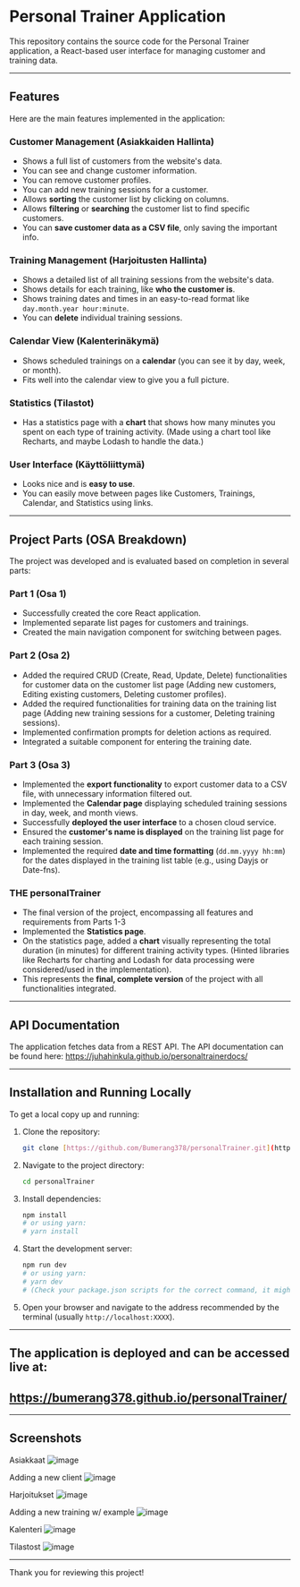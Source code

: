 # Personal Trainer Application

This repository contains the source code for the Personal Trainer application, a React-based user interface for managing customer and training data.

---

## Features

Here are the main features implemented in the application:

### Customer Management (Asiakkaiden Hallinta)

-   Shows a full list of customers from the website's data.
-   You can see and change customer information.
-   You can remove customer profiles.
-   You can add new training sessions for a customer.
-   Allows **sorting** the customer list by clicking on columns.
-   Allows **filtering** or **searching** the customer list to find specific customers.
-   You can **save customer data as a CSV file**, only saving the important info.

### Training Management (Harjoitusten Hallinta)

-   Shows a detailed list of all training sessions from the website's data.
-   Shows details for each training, like **who the customer is**.
-   Shows training dates and times in an easy-to-read format like `day.month.year hour:minute`.
-   You can **delete** individual training sessions.

### Calendar View (Kalenterinäkymä)

-   Shows scheduled trainings on a **calendar** (you can see it by day, week, or month).
-   Fits well into the calendar view to give you a full picture.

### Statistics (Tilastot)

-   Has a statistics page with a **chart** that shows how many minutes you spent on each type of training activity.
    (Made using a chart tool like Recharts, and maybe Lodash to handle the data.)

### User Interface (Käyttöliittymä)

-   Looks nice and is **easy to use**.
-   You can easily move between pages like Customers, Trainings, Calendar, and Statistics using links.

---

## Project Parts (OSA Breakdown)

The project was developed and is evaluated based on completion in several parts:

### Part 1 (Osa 1)

-   Successfully created the core React application.
-   Implemented separate list pages for customers and trainings.
-   Created the main navigation component for switching between pages.

### Part 2 (Osa 2)

-   Added the required CRUD (Create, Read, Update, Delete) functionalities for customer data on the customer list page (Adding new customers, Editing existing customers, Deleting customer profiles).
-   Added the required functionalities for training data on the training list page (Adding new training sessions for a customer, Deleting training sessions).
-   Implemented confirmation prompts for deletion actions as required.
-   Integrated a suitable component for entering the training date.

### Part 3 (Osa 3)

-   Implemented the **export functionality** to export customer data to a CSV file, with unnecessary information filtered out.
-   Implemented the **Calendar page** displaying scheduled training sessions in day, week, and month views.
-   Successfully **deployed the user interface** to a chosen cloud service.
-   Ensured the **customer's name is displayed** on the training list page for each training session.
-   Implemented the required **date and time formatting** (`dd.mm.yyyy hh:mm`) for the dates displayed in the training list table (e.g., using Dayjs or Date-fns).


### THE personalTrainer
- The final version of the project, encompassing all features and requirements from Parts 1-3
-   Implemented the **Statistics page**.
-   On the statistics page, added a **chart** visually representing the total duration (in minutes) for different training activity types. (Hinted libraries like Recharts for charting and Lodash for data processing were considered/used in the implementation).
-   This represents the **final, complete version** of the project with all functionalities integrated.


---

## API Documentation

The application fetches data from a REST API. The API documentation can be found here:
https://juhahinkula.github.io/personaltrainerdocs/

---

## Installation and Running Locally

To get a local copy up and running:

1.  Clone the repository:
    ```bash
    git clone [https://github.com/Bumerang378/personalTrainer.git](https://github.com/Bumerang378/personalTrainer.git)
    ```
2.  Navigate to the project directory:
    ```bash
    cd personalTrainer
    ```
3.  Install dependencies:
    ```bash
    npm install
    # or using yarn:
    # yarn install
    ```
4.  Start the development server:
    ```bash
    npm run dev
    # or using yarn:
    # yarn dev
    # (Check your package.json scripts for the correct command, it might be 'npm start' or 'yarn start' for some setups)
    ```
5.  Open your browser and navigate to the address recommended by the terminal (usually `http://localhost:XXXX`).

---

## The application is deployed and can be accessed live at:
## https://bumerang378.github.io/personalTrainer/

---

## Screenshots
Asiakkaat
![image](https://github.com/user-attachments/assets/ff8f1f50-3ed0-4663-a15f-ed12f2e32d71)

Adding a new client
![image](https://github.com/user-attachments/assets/dcbbcae2-4bfc-4cff-9d71-fe2877f9b303)

Harjoitukset
![image](https://github.com/user-attachments/assets/aeb0fb99-2c67-4dc6-81e3-1228121937c3)

Adding a new training w/ example
![image](https://github.com/user-attachments/assets/13637dfa-70ac-406d-89dd-2ed105a8e351)

Kalenteri
![image](https://github.com/user-attachments/assets/82c5c6e8-0828-4e42-8dd9-7e34add3f9a1)

Tilastost
![image](https://github.com/user-attachments/assets/b54366bc-664e-48be-86a6-be0ed7bb975f)








---

Thank you for reviewing this project!
